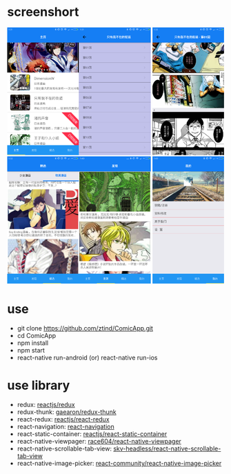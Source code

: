 # screenshort 
<a href="screenshot/1.png"><img src="screenshot/1.png" width="33%"/></a><a href="screenshot/2.png"><img src="screenshot/2.png" width="33%"/><a/>
<a href="screenshot/3.png"><img src="screenshot/3.png" width="33%"/><a/><a href="screenshot/4.png"><img src="screenshot/4.png" width="33%"/><a/><a href="screenshot/5.png"><img src="screenshot/5.png" width="33%"/><a/>
<a href="screenshot/6.png"><img src="screenshot/6.png" width="33%"/><a/>

# use
- git clone https://github.com/ztind/ComicApp.git 
- cd ComicApp
- npm install
- npm start
- react-native run-android (or) react-native run-ios

# use library
- redux: <a href="https://github.com/reactjs/redux">reactjs/redux</a>
- redux-thunk: <a href="https://github.com/gaearon/redux-thunk">gaearon/redux-thunk</a>
- react-redux: <a href="https://github.com/reactjs/react-redux">reactjs/react-redux</a>
- react-navigation: <a href="https://reactnavigation.org/docs/intro/">react-navigation</a>
- react-static-container: <a href="https://github.com/reactjs/react-static-container">reactjs/react-static-container</a>
- react-native-viewpager: <a href="https://github.com/race604/react-native-viewpager">race604/react-native-viewpager</a>
- react-native-scrollable-tab-view: <a href="https://github.com/skv-headless/react-native-scrollable-tab-view">skv-headless/react-native-scrollable-tab-view</a>
- react-native-image-picker: <a href="https://github.com/react-community/react-native-image-picker">react-community/react-native-image-picker</a>



